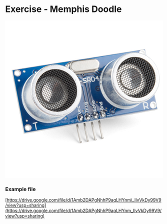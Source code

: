 # Exercise - Memphis Doodle

![A classic example of Memphis design \| Source: Freepix](../../.gitbook/assets/image.png)



### Example file

[https://drive.google.com/file/d/1Amb2DAPgNhhP9aqLHYnm\_IlvVkDy99V9/view?usp=sharing](https://drive.google.com/file/d/1Amb2DAPgNhhP9aqLHYnm_IlvVkDy99V9/view?usp=sharing)



